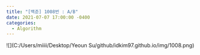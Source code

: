 ```yaml
---
title: "[백준] 1008번 : A/B"
date: 2021-07-07 17:00:00 -0400
categories: 
  - Algorithm
---
```


![](C:/Users/miiii/Desktop/Yeoun Su/github/idkim97.github.io/img/1008.png)